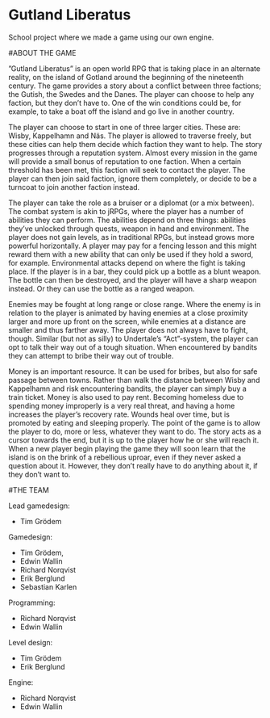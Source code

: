 # Gutland Liberatus

School project where we made a game using our own engine.

#ABOUT THE GAME

”Gutland Liberatus” is an open world RPG that is taking place in an alternate reality, on the 
island of Gotland around the beginning of the nineteenth century. The game provides a story
about a conflict between three factions; the Gutish, the Swedes and the Danes. The player can
choose to help any faction, but they don’t have to. One of the win conditions could be, for example,
to take a boat off the island and go live in another country.

The player can choose to start in one of three larger cities. These are: Wisby, Kappelhamn and
Näs. The player is allowed to traverse freely, but these cities can help them decide which faction they
want to help. The story progresses through a reputation system. Almost every mission in the game
will provide a small bonus of reputation to one faction. When a certain threshold has been met, this
faction will seek to contact the player. The player can then join said faction, ignore them completely,
or decide to be a turncoat to join another faction instead.

The player can take the role as a bruiser or a diplomat (or a mix between). The combat system is
akin to jRPGs, where the player has a number of abilities they can perform. The abilities depend on
three things: abilities they’ve unlocked through quests, weapon in hand and environment. The player
does not gain levels, as in traditional RPGs, but instead grows more powerful horizontally. A player
may pay for a fencing lesson and this might reward them with a new ability that can only be used if
they hold a sword, for example. Environmental attacks depend on where the fight is taking place. If
the player is in a bar, they could pick up a bottle as a blunt weapon. The bottle can then be
destroyed, and the player will have a sharp weapon instead. Or they can use the bottle as a ranged
weapon.

Enemies may be fought at long range or close range. Where the enemy is in relation to the player
is animated by having enemies at a close proximity larger and more up front on the screen, while
enemies at a distance are smaller and thus farther away. The player does not always have to fight,
though. Similar (but not as silly) to Undertale’s “Act”-system, the player can opt to talk their way out
of a tough situation. When encountered by bandits they can attempt to bribe their way out of
trouble.

Money is an important resource. It can be used for bribes, but also for safe passage between
towns. Rather than walk the distance between Wisby and Kappelhamn and risk encountering
bandits, the player can simply buy a train ticket. Money is also used to pay rent. Becoming homeless
due to spending money improperly is a very real threat, and having a home increases the player’s
recovery rate. Wounds heal over time, but is promoted by eating and sleeping properly.
The point of the game is to allow the player to do, more or less, whatever they want to do. The
story acts as a cursor towards the end, but it is up to the player how he or she will reach it. When a
new player begin playing the game they will soon learn that the island is on the brink of a rebellious
uproar, even if they never asked a question about it. However, they don’t really have to do anything
about it, if they don’t want to.

#THE TEAM

Lead gamedesign: 
* Tim Grödem

Gamedesign: 
* Tim Grödem, 
* Edwin Wallin
* Richard Norqvist
* Erik Berglund
* Sebastian Karlen

Programming:
* Richard Norqvist
* Edwin Wallin

Level design:
* Tim Grödem
* Erik Berglund

Engine:
* Richard Norqvist
* Edwin Wallin
